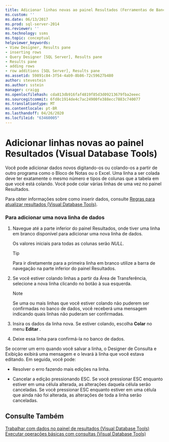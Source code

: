 ```yaml
---
title: Adicionar linhas novas ao painel Resultados (Ferramentas de Banco de Dados Visual) | Microsoft Docs
ms.custom: ''
ms.date: 06/13/2017
ms.prod: sql-server-2014
ms.reviewer: ''
ms.technology: ssms
ms.topic: conceptual
helpviewer_keywords:
- View Designer, Results pane
- inserting rows
- Query Designer [SQL Server], Results pane
- Results pane
- adding rows
- row additions [SQL Server], Results pane
ms.assetid: 59891c84-3f54-4ab9-8b86-72c59627b480
author: stevestein
ms.author: sstein
manager: craigg
ms.openlocfilehash: cda813db916faf4819f85d3d09213679fba2eeec
ms.sourcegitcommit: 6fd8c1914de4c7ac24900fe388ecc7883c740077
ms.translationtype: MT
ms.contentlocale: pt-BR
ms.lasthandoff: 04/26/2020
ms.locfileid: "63460005"
---
```

# <a name="add-new-rows-in-the-results-pane-visual-database-tools"></a>Adicionar linhas novas ao painel Resultados (Visual Database Tools)
  Você pode adicionar dados novos digitando-os ou colando-os a partir de outro programa como o Bloco de Notas ou o Excel. Uma linha a ser colada deve ter exatamente o mesmo número e tipos de colunas que a tabela em que você está colando. Você pode colar várias linhas de uma vez no painel Resultados.  
  
 Para obter informações sobre como inserir dados, consulte [Regras para atualizar resultados &#40;Visual Database Tools&#41;](visual-database-tools.md).  
  
### <a name="to-add-a-new-data-row"></a>Para adicionar uma nova linha de dados  
  
1.  Navegue até a parte inferior do painel Resultados, onde tiver uma linha em branco disponível para adicionar uma nova linha de dados.  
  
     Os valores iniciais para todas as colunas serão *NULL*.  
  
    > [!TIP]  
    >  Para ir diretamente para a primeira linha em branco utilize a barra de navegação na parte inferior do painel Resultados.  
  
2.  Se você estiver colando linhas a partir da Área de Transferência, selecione a nova linha clicando no botão à sua esquerda.  
  
    > [!NOTE]  
    >  Se uma ou mais linhas que você estiver colando não puderem ser confirmadas no banco de dados, você receberá uma mensagem indicando quais linhas não puderam ser confirmadas.  
  
3.  Insira os dados da linha nova. Se estiver colando, escolha **Colar** no menu **Editar** .  
  
4.  Deixe essa linha para confirmá-la no banco de dados.  
  
 Se ocorrer um erro quando você salvar a linha, o Designer de Consulta e Exibição exibirá uma mensagem e o levará à linha que você estava editando. Em seguida, você pode:  
  
-   Resolver o erro fazendo mais edições na linha.  
  
-   Cancelar a edição pressionando ESC. Se você pressionar ESC enquanto estiver em uma célula alterada, as alterações daquela célula serão canceladas. Se você pressionar ESC enquanto estiver em uma célula que ainda não foi alterada, as alterações de toda a linha serão canceladas.  
  
## <a name="see-also"></a>Consulte Também  
 [Trabalhar com dados no painel de resultados &#40;Visual Database Tools&#41;](results-pane-visual-database-tools.md)   
 [Executar operações básicas com consultas &#40;Visual Database Tools&#41;](perform-basic-operations-with-queries-visual-database-tools.md)  
  
  
